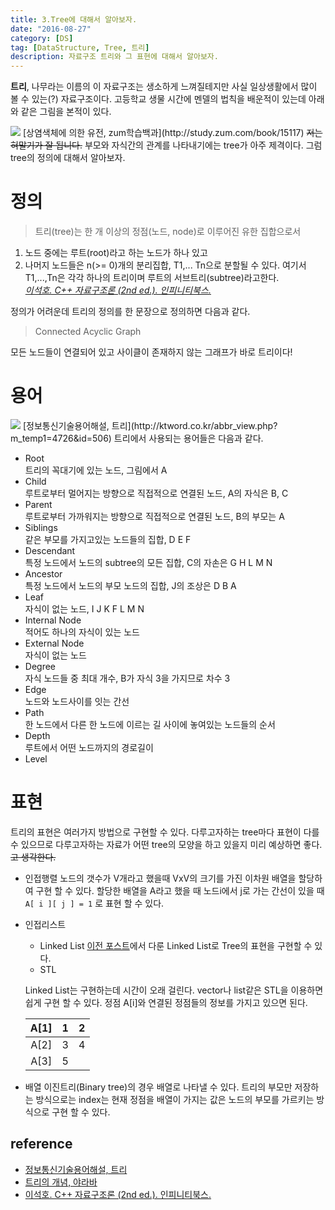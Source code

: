 ```yaml
---
title: 3.Tree에 대해서 알아보자.
date: "2016-08-27"
category: [DS]
tag: [DataStructure, Tree, 트리]
description: 자료구조 트리와 그 표현에 대해서 알아보자.
---
```


 **트리**, 나무라는 이름의 이 자료구조는 생소하게 느껴질테지만 사실 일상생활에서 많이 볼 수 있는(?) 자료구조이다. 고등학교 생물 시간에 멘델의 법칙을 배운적이 있는데 아래와 같은 그림을 본적이 있다.

<img src="http://study.zumst.com/upload/00-M33-00-22-07/7_2_9.jpg" />
[상염색체에 의한 유전, zum학습백과](http://study.zum.com/book/15117)  
<del>저는 혀말기가 잘 됩니다.</del> 부모와 자식간의 관계를 나타내기에는 tree가 아주 제격이다. 그럼 tree의 정의에 대해서 알아보자.

# 정의

> 트리(tree)는 한 개 이상의 정점(노드, node)로 이루어진 유한 집합으로서
1. 노드 중에는 루트(root)라고 하는 노드가 하나 있고
2. 나머지 노드들은 n(>= 0)개의 분리집합, T1,... Tn으로 분할될 수 있다. 여기서 T1,...,Tn은 각각 하나의 트리이며 루트의 서브트리(subtree)라고한다.  
[*이석호. C++ 자료구조론 (2nd ed.). 인피니티북스.*](http://www.yes24.com/24/goods/2656393)

정의가 어려운데 트리의 정의를 한 문장으로 정의하면 다음과 같다.  
> Connected Acyclic Graph  

모든 노드들이 연결되어 있고 사이클이 존재하지 않는 그래프가 바로 트리이다!

# 용어
<img src="http://ktword.co.kr/img_data/4726_1.JPG" />
[정보통신기술용어해설, 트리](http://ktword.co.kr/abbr_view.php?m_temp1=4726&id=506)  
트리에서 사용되는 용어들은 다음과 같다.

- Root  
		트리의 꼭대기에 있는 노드, 그림에서 A
- Child  
		루트로부터 멀어지는 방향으로 직접적으로 연결된 노드, A의 자식은 B, C
- Parent  
		루트로부터 가까워지는 방향으로 직접적으로 연결된 노드, B의 부모는 A
- Siblings  
		같은 부모를 가지고있는 노드들의 집합, D E F
- Descendant  
		특정 노드에서 노드의 subtree의 모든 집합, C의 자손은 G H L M N
- Ancestor  
		특정 노드에서 노드의 부모 노드의 집합, J의 조상은 D B A
- Leaf  
		자식이 없는 노드, I J K F L M N
- Internal Node  
		적어도 하나의 자식이 있는 노드
- External Node  
		자식이 없는 노드
- Degree  
		자식 노드들 중 최대 개수, B가 자식 3을 가지므로 차수 3
- Edge  
		노드와 노드사이를 잇는 간선
- Path  
		한 노드에서 다른 한 노드에 이르는 길 사이에 놓여있는 노드들의 순서
- Depth  
		루트에서 어떤 노드까지의 경로길이
- Level  

# 표현
트리의 표현은 여러가지 방법으로 구현할 수 있다. 다루고자하는 tree마다 표현이 다를 수 있으므로 다루고자하는 자료가 어떤 tree의 모양을 하고 있을지 미리 예상하면 좋다. <del>고 생각한다.</del>

- 인접행렬
노드의 갯수가 V개라고 했을때 VxV의 크기를 가진 이차원 배열을 할당하여 구현 할 수 있다. 할당한 배열을 A라고 했을 때 노드i에서 j로 가는 간선이 있을 때 `A[ i ][ j ] = 1` 로 표현 할 수 있다.

- 인접리스트
	- Linked List [이전 포스트](/ds/2016/08/25/DS2-linkedlist/)에서 다룬 Linked List로 Tree의 표현을 구현할 수 있다.  
	- STL  

	Linked List는 구현하는데 시간이 오래 걸린다. vector나 list같은 STL을 이용하면 쉽게 구현 할 수 있다. 정점 A[i]와 연결된 정점들의 정보를 가지고 있으면 된다.

	| A[1] |  1 | 2  |
	|:----:|:--:|:--:|
	| A[2] | 3  | 4  |
	| A[3] | 5  |  

- 배열
이진트리(Binary tree)의 경우 배열로 나타낼 수 있다. 트리의 부모만 저장하는 방식으로는 index는 현재 정점을 배열이 가지는 값은 노드의 부모를 가르키는 방식으로 구현 할 수 있다.


## reference
- [정보통신기술용어해설, 트리](http://ktword.co.kr/abbr_view.php?m_temp1=4726&id=506)
- [트리의 개념, 야라바](http://yaraba.tistory.com/78)
- [이석호. C++ 자료구조론 (2nd ed.). 인피니티북스.](http://www.yes24.com/24/goods/2656393)
